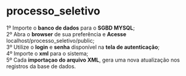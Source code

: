 # processo_seletivo

1º Importe o <b>banco de dados</b> para o <b>SGBD MYSQL</b>;<br>
2º Abra o <b>browser</b> de sua preferência e <b>Acesse</b> localhost/processo_seletivo/public; <br>
3º Utilize o <b>login</b> e <b>senha</b> disponível na <b>tela de autenticação</b>; <br>
4º Importe o <b>xml</b> para o sistema;<br>
5º Cada <b>importaçao do arquivo XML</b>, gera uma nova atualização nos registros da base de dados.<br>


